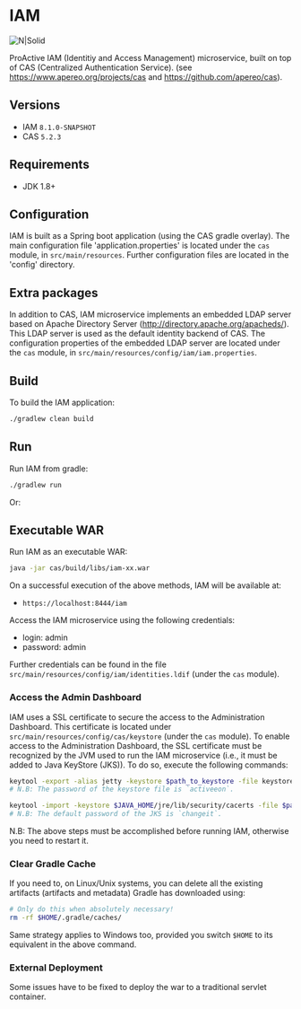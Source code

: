IAM 
============================
![N|Solid](https://try.activeeon.com/assets/image/proactive-arrow-150.png)

ProActive IAM (Identitiy and Access Management) microservice, built on top of CAS (Centralized Authentication Service).
(see https://www.apereo.org/projects/cas and https://github.com/apereo/cas).

## Versions
* IAM `8.1.0-SNAPSHOT`
* CAS `5.2.3`

## Requirements

* JDK 1.8+

## Configuration

IAM is built as a Spring boot application (using the CAS gradle overlay). The main configuration file 'application.properties' is located under the `cas` module, in `src/main/resources`. Further configuration files are located in the 'config' directory.

## Extra packages

In addition to CAS, IAM microservice implements an embedded LDAP server based on Apache Directory Server (http://directory.apache.org/apacheds/). This LDAP server is used as the default identity backend of CAS. The configuration properties of the embedded LDAP server are located under the `cas` module, in `src/main/resources/config/iam/iam.properties`.

## Build
To build the IAM application:
```bash
./gradlew clean build
```

## Run
Run IAM from gradle:
```bash
./gradlew run
```
Or:
## Executable WAR
Run IAM as an executable WAR:

```bash
java -jar cas/build/libs/iam-xx.war
```
On a successful execution of the above methods, IAM will be available at:

* `https://localhost:8444/iam`

Access the IAM microservice using the following credentials:
- login: admin
- password: admin

Further credentials can be found in the file `src/main/resources/config/iam/identities.ldif` (under the `cas` module).


### Access the Admin Dashboard
IAM uses a SSL certificate to secure the access to the Administration Dashboard. This certificate is located under `src/main/resources/config/cas/keystore` (under the `cas` module).
To enable access to the Administration Dashboard, the SSL certificate must be recognized by the JVM used to run the IAM microservice (i.e., it must be added to Java KeyStore (JKS)). To do so, execute the following commands:
```bash
keytool -export -alias jetty -keystore $path_to_keystore -file keystore.crt
# N.B: The password of the keystore file is `activeeon`.
```
```bash
keytool -import -keystore $JAVA_HOME/jre/lib/security/cacerts -file $path_to_keystore.crt
# N.B: The default password of the JKS is `changeit`.
```
N.B: The above steps must be accomplished before running IAM, otherwise you need to restart it.

### Clear Gradle Cache
If you need to, on Linux/Unix systems, you can delete all the existing artifacts (artifacts and metadata)
Gradle has downloaded using:
```bash
# Only do this when absolutely necessary!
rm -rf $HOME/.gradle/caches/
```
Same strategy applies to Windows too, provided you switch `$HOME` to its equivalent in the above command.

### External Deployment
Some issues have to be fixed to deploy the war to a traditional servlet container.

